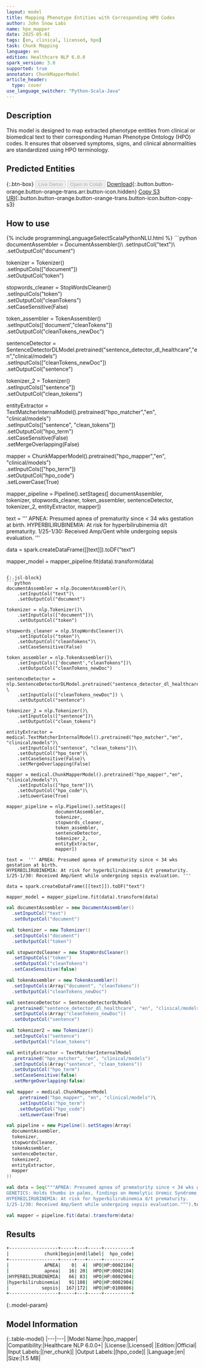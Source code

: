 ```yaml
---
layout: model
title: Mapping Phenotype Entities with Corresponding HPO Codes
author: John Snow Labs
name: hpo_mapper
date: 2025-05-01
tags: [en, clinical, licensed, hpo]
task: Chunk Mapping
language: en
edition: Healthcare NLP 6.0.0
spark_version: 3.0
supported: true
annotator: ChunkMapperModel
article_header:
  type: cover
use_language_switcher: "Python-Scala-Java"
---
```


## Description

This model is designed to map extracted phenotype entities from clinical or biomedical text to their corresponding Human Phenotype Ontology (HPO) codes. It ensures that observed symptoms, signs, and clinical abnormalities are standardized using HPO terminology.

## Predicted Entities



{:.btn-box}
<button class="button button-orange" disabled>Live Demo</button>
<button class="button button-orange" disabled>Open in Colab</button>
[Download](https://s3.amazonaws.com/auxdata.johnsnowlabs.com/clinical/models/hpo_mapper_en_6.0.0_3.0_1746106791365.zip){:.button.button-orange.button-orange-trans.arr.button-icon.hidden}
[Copy S3 URI](s3://auxdata.johnsnowlabs.com/clinical/models/hpo_mapper_en_6.0.0_3.0_1746106791365.zip){:.button.button-orange.button-orange-trans.button-icon.button-copy-s3}

## How to use



<div class="tabs-box" markdown="1">
{% include programmingLanguageSelectScalaPythonNLU.html %}
```python
documentAssembler = DocumentAssembler()\
    .setInputCol("text")\
    .setOutputCol("document")

tokenizer = Tokenizer()\
    .setInputCols(["document"])\
    .setOutputCol("token")

stopwords_cleaner = StopWordsCleaner()\
    .setInputCols("token")\
    .setOutputCol("cleanTokens")\
    .setCaseSensitive(False)

token_assembler = TokenAssembler()\
    .setInputCols(['document',"cleanTokens"])\
    .setOutputCol("cleanTokens_newDoc")

sentenceDetector = SentenceDetectorDLModel.pretrained("sentence_detector_dl_healthcare","en","clinical/models") \
    .setInputCols(["cleanTokens_newDoc"]) \
    .setOutputCol("sentence") 

tokenizer_2 = Tokenizer()\
    .setInputCols(["sentence"])\
    .setOutputCol("clean_tokens")

entityExtractor = TextMatcherInternalModel().pretrained("hpo_matcher","en", "clinical/models")\
    .setInputCols(["sentence", "clean_tokens"])\
    .setOutputCol("hpo_term")\
    .setCaseSensitive(False)\
    .setMergeOverlapping(False)

mapper = ChunkMapperModel().pretrained("hpo_mapper","en", "clinical/models")\
    .setInputCols(["hpo_term"])\
    .setOutputCol("hpo_code")\
    .setLowerCase(True)

mapper_pipeline = Pipeline().setStages([
                  documentAssembler,                  
                  tokenizer,
                  stopwords_cleaner,
                  token_assembler,
                  sentenceDetector,
                  tokenizer_2,
                  entityExtractor,
                  mapper])

text =  ''' APNEA: Presumed apnea of prematurity since < 34 wks gestation at birth.
HYPERBILIRUBINEMIA: At risk for hyperbilirubinemia d/t prematurity. 
1/25-1/30: Received Amp/Gent while undergoing sepsis evaluation. '''

data = spark.createDataFrame([[text]]).toDF("text")
 
mapper_model = mapper_pipeline.fit(data).transform(data)
```

{:.jsl-block}
```python
documentAssembler = nlp.DocumentAssembler()\
    .setInputCol("text")\
    .setOutputCol("document")

tokenizer = nlp.Tokenizer()\
    .setInputCols(["document"])\
    .setOutputCol("token")

stopwords_cleaner = nlp.StopWordsCleaner()\
    .setInputCols("token")\
    .setOutputCol("cleanTokens")\
    .setCaseSensitive(False)

token_assembler = nlp.TokenAssembler()\
    .setInputCols(['document',"cleanTokens"])\
    .setOutputCol("cleanTokens_newDoc")

sentenceDetector = nlp.SentenceDetectorDLModel.pretrained("sentence_detector_dl_healthcare","en","clinical/models") \
    .setInputCols(["cleanTokens_newDoc"]) \
    .setOutputCol("sentence") 

tokenizer_2 = nlp.Tokenizer()\
    .setInputCols(["sentence"])\
    .setOutputCol("clean_tokens")

entityExtractor = medical.TextMatcherInternalModel().pretrained("hpo_matcher","en", "clinical/models")\
    .setInputCols(["sentence", "clean_tokens"])\
    .setOutputCol("hpo_term")\
    .setCaseSensitive(False)\
    .setMergeOverlapping(False)

mapper = medical.ChunkMapperModel().pretrained("hpo_mapper","en", "clinical/models")\
    .setInputCols(["hpo_term"])\
    .setOutputCol("hpo_code")\
    .setLowerCase(True)

mapper_pipeline = nlp.Pipeline().setStages([
                  documentAssembler,                  
                  tokenizer,
                  stopwords_cleaner,
                  token_assembler,
                  sentenceDetector,
                  tokenizer_2,
                  entityExtractor,
                  mapper])

text =  ''' APNEA: Presumed apnea of prematurity since < 34 wks gestation at birth.
HYPERBILIRUBINEMIA: At risk for hyperbilirubinemia d/t prematurity. 
1/25-1/30: Received Amp/Gent while undergoing sepsis evaluation. '''

data = spark.createDataFrame([[text]]).toDF("text")
 
mapper_model = mapper_pipeline.fit(data).transform(data)
```
```scala
val documentAssembler = new DocumentAssembler()
  .setInputCol("text")
  .setOutputCol("document")

val tokenizer = new Tokenizer()
  .setInputCols("document")
  .setOutputCol("token")

val stopwordsCleaner = new StopWordsCleaner()
  .setInputCols("token")
  .setOutputCol("cleanTokens")
  .setCaseSensitive(false)

val tokenAssembler = new TokenAssembler()
  .setInputCols(Array("document", "cleanTokens"))
  .setOutputCol("cleanTokens_newDoc")

val sentenceDetector = SentenceDetectorDLModel
  .pretrained("sentence_detector_dl_healthcare", "en", "clinical/models")
  .setInputCols(Array("cleanTokens_newDoc"))
  .setOutputCol("sentence")

val tokenizer2 = new Tokenizer()
  .setInputCols("sentence")
  .setOutputCol("clean_tokens")

val entityExtractor = TextMatcherInternalModel
  .pretrained("hpo_matcher", "en", "clinical/models")
  .setInputCols(Array("sentence", "clean_tokens"))
  .setOutputCol("hpo_term")
  .setCaseSensitive(false)
  .setMergeOverlapping(false)

val mapper = medical.ChunkMapperModel
    .pretrained("hpo_mapper", "en", "clinical/models")\
    .setInputCols("hpo_term")
    .setOutputCol("hpo_code")
    .setLowerCase(True)

val pipeline = new Pipeline().setStages(Array(
  documentAssembler,
  tokenizer,
  stopwordsCleaner,
  tokenAssembler,
  sentenceDetector,
  tokenizer2,
  entityExtractor,
  mapper
))

val data = Seq("""APNEA: Presumed apnea of prematurity since < 34 wks gestation at birth.
GENETICS: Holds thumbs in palms, findings on Hemolytic Uremic Syndrome, history of meconium plugs.
HYPERBILIRUBINEMIA: At risk for hyperbilirubinemia d/t prematurity. 
1/25-1/30: Received Amp/Gent while undergoing sepsis evaluation.""").toDF("text")

val mapper = pipeline.fit(data).transform(data)
```
</div>

## Results

```bash
+------------------+-----+---+-----+----------+
|             chunk|begin|end|label|  hpo_code|
+------------------+-----+---+-----+----------+
|             APNEA|    0|  4|  HPO|HP:0002104|
|             apnea|   16| 20|  HPO|HP:0002104|
|HYPERBILIRUBINEMIA|   66| 83|  HPO|HP:0002904|
|hyperbilirubinemia|   91|108|  HPO|HP:0002904|
|            sepsis|  167|172|  HPO|HP:0100806|
+------------------+-----+---+-----+----------+
```

{:.model-param}
## Model Information

{:.table-model}
|---|---|
|Model Name:|hpo_mapper|
|Compatibility:|Healthcare NLP 6.0.0+|
|License:|Licensed|
|Edition:|Official|
|Input Labels:|[ner_chunk]|
|Output Labels:|[hpo_code]|
|Language:|en|
|Size:|1.5 MB|